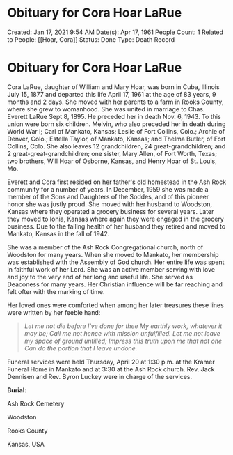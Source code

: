 # Obituary for Cora Hoar LaRue

Created: Jan 17, 2021 9:54 AM
Date(s): Apr 17, 1961
People Count: 1
Related to People: [[Hoar, Cora]]
Status: Done
Type: Death Record

# Obituary for Cora Hoar LaRue

Cora LaRue, daughter of William and Mary Hoar, was born in Cuba, Illinois July 15, 1877 and departed this life April 17, 1961 at the age of 83 years, 9 months and 2 days. She moved with her parents to a farm in Rooks County, where she grew to womanhood. She was united in marriage to Chas. Everett LaRue Sept 8, 1895. He preceded her in death Nov. 6, 1943. To this union were born six children. Melvin, who also preceded her in death during World War I; Carl of Mankato, Kansas; Leslie of Fort Collins, Colo.; Archie of Denver, Colo.; Estella Taylor, of Mankato, Kansas; and Thelma Butler, of Fort Collins, Colo. She also leaves 12 grandchildren, 24 great-grandchildren; and 2 great-great-grandchildren; one sister, Mary Allen, of Fort Worth, Texas; two brothers, Will Hoar of Osborne, Kansas, and Henry Hoar of St. Louis, Mo.

Everett and Cora first resided on her father's old homestead in the Ash Rock community for a number of years. In December, 1959 she was made a member of the Sons and Daughters of the Soddes, and of this pioneer honor she was justly proud. She moved with her husband to Woodston, Kansas where they operated a grocery business for several years. Later they moved to Ionia, Kansas where again they were engaged in the grocery business. Due to the failing health of her husband they retired and moved to Mankato, Kansas in the fall of 1942.

She was a member of the Ash Rock Congregational church, north of Woodston for many years. When she moved to Mankato, her membership was established with the Assembly of God church. Her entire life was spent in faithful work of her Lord. She was an active member serving with love and joy to the very end of her long and useful life. She served as Deaconess for many years. Her Christian influence will be far reaching and felt ofter with the marking of time.

Her loved ones were comforted when among her later treasures these lines were written by her feeble hand:

> *Let me not die before I've done for thee My earthly work, whatever it may be; Call me not hence with mission unfulfilled. Let me not leave my space of ground untilled; Impress this truth upon me that not one Can do the portion that I leave undone.*

Funeral services were held Thursday, April 20 at 1:30 p.m. at the Kramer Funeral Home in Mankato and at 3:30 at the Ash Rock church. Rev. Jack Dennisen and Rev. Byron Luckey were in charge of the services.

**Burial:**

Ash Rock Cemetery

Woodston

Rooks County

Kansas, USA